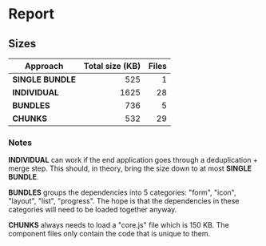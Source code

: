 # Report

## Sizes

| Approach          | Total size (KB) | Files |
| ----------------- | --------------: | ----: |
| **SINGLE BUNDLE** |             525 |     1 |
| **INDIVIDUAL**    |            1625 |    28 |
| **BUNDLES**       |             736 |     5 |
| **CHUNKS**        |             532 |    29 |

### Notes

**INDIVIDUAL** can work if the end application goes through a deduplication + merge step. This should, in theory, bring the size down to at most **SINGLE BUNDLE**.

**BUNDLES** groups the dependencies into 5 categories: "form", "icon", "layout", "list", "progress". The hope is that the dependencies in these categories will need to be loaded together anyway.

**CHUNKS** always needs to load a "core.js" file which is 150 KB. The component files only contain the code that is unique to them.

